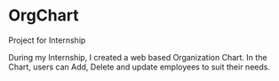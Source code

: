 # OrgChart
Project for Internship

During my Internship, I created a web based Organization Chart. In the Chart, users can Add, Delete and update employees to suit their needs.
